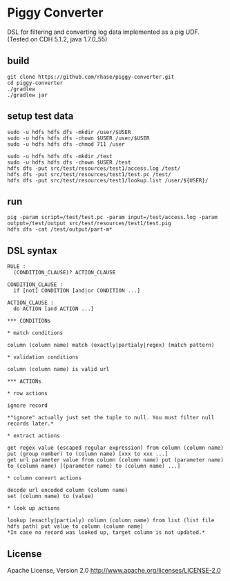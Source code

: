 Piggy Converter
====

DSL for filtering and converting log data implemented as a pig UDF.  
(Tested on CDH 5.1.2, java 1.7.0_55)

## build

```
git clone https://github.com/rhase/piggy-converter.git
cd piggy-converter
./gradlew
./gradlew jar
```

## setup test data

```
sudo -u hdfs hdfs dfs -mkdir /user/$USER
sudo -u hdfs hdfs dfs -chown $USER /user/$USER
sudo -u hdfs hdfs dfs -chmod 711 /user

sudo -u hdfs hdfs dfs -mkdir /test
sudo -u hdfs hdfs dfs -chown $USER /test
hdfs dfs -put src/test/resources/test1/access.log /test/
hdfs dfs -put src/test/resources/test1/test.pc /test/
hdfs dfs -put src/test/resources/test1/lookup.list /user/${USER}/
```

## run

```
pig -param script=/test/test.pc -param input=/test/access.log -param output=/test/output src/test/resources/test1/test.pig
hdfs dfs -cat /test/output/part-m*
```

## DSL syntax

```
RULE :
  (CONDITION_CLAUSE)? ACTION_CLAUSE

CONDITION_CLAUSE :
  if [not] CONDITION [and|or CONDITION ...]

ACTION_CLAUSE :
  do ACTION [and ACTION ...]

*** CONDITIONs

* match conditions

column (column name) match (exactly|partialy|regex) (match pattern)

* validation conditions

column (column name) is valid url

*** ACTIONs

* row actions

ignore record

*"ignore" actually just set the tuple to null. You must filter null records later.*

* extract actions

get regex value (escaped regular expression) from column (column name) put (group number) to (column name) [xxx to xxx ...]
get url parameter value from column (column name) put (parameter name) to (column name) [(parameter name) to (column name) ...]

* column convert actions

decode url encoded column (column name)
set (column name) to (value)

* look up actions

lookup (exactly|partialy) column (column name) from list (list file hdfs path) put value to column (column name)
*In case no record was looked up, target column is not updated.*
```

## License
Apache License, Version 2.0 http://www.apache.org/licenses/LICENSE-2.0